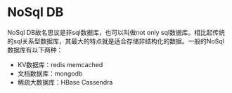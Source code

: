 # NoSql DB

NoSql DB故名思议是非sql数据库，也可以叫做not only sql数据库。相比起传统的sql关系型数据库，其最大的特点就是适合存储非结构化的数据。一般的NoSql数据库有以下两种：

- KV数据库：redis memcached
- 文档数据库：mongodb
- 稀疏大数据库：HBase Cassendra
